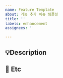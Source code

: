 ```yaml
---
name: Feature Template
about: 기능 추가 이슈 템플릿
title: ''
labels: enhancement
assignees: ''

---
```


## 💡Description


## 🌿 Etc
